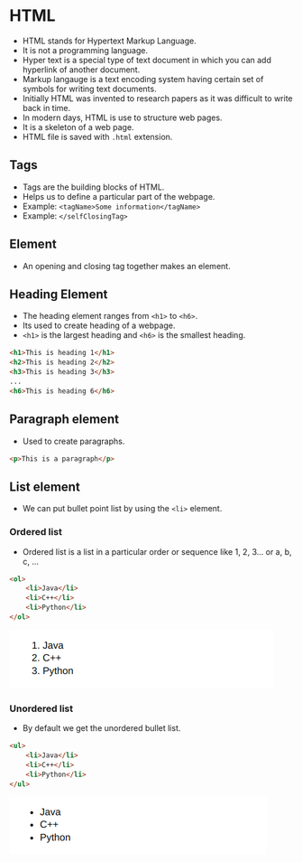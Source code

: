 # HTML

-   HTML stands for Hypertext Markup Language.
-   It is not a programming language.
-   Hyper text is a special type of text document in which you can add hyperlink of another document.
-   Markup langauge is a text encoding system having certain set of symbols for writing text documents.
-   Initially HTML was invented to research papers as it was difficult to write back in time.
-   In modern days, HTML is use to structure web pages.
-   It is a skeleton of a web page.
-   HTML file is saved with `.html` extension.

## Tags

-   Tags are the building blocks of HTML.
-   Helps us to define a particular part of the webpage.
-   Example: `<tagName>Some information</tagName>`
-   Example: `</selfClosingTag>`

## Element

-   An opening and closing tag together makes an element.

## Heading Element

-   The heading element ranges from `<h1>` to `<h6>`.
-   Its used to create heading of a webpage.
-   `<h1>` is the largest heading and `<h6>` is the smallest heading.

```html
<h1>This is heading 1</h1>
<h2>This is heading 2</h2>
<h3>This is heading 3</h3>
...
<h6>This is heading 6</h6>
```

## Paragraph element

-   Used to create paragraphs.

```html
<p>This is a paragraph</p>
```

## List element

-   We can put bullet point list by using the `<li>` element.

### Ordered list

-   Ordered list is a list in a particular order or sequence like 1, 2, 3... or a, b, c, ...

```html
<ol>
	<li>Java</li>
	<li>C++</li>
	<li>Python</li>
</ol>
```

![alt text](/images/Screenshot_20241001_070555.png)

### Unordered list

-   By default we get the unordered bullet list.

```html
<ul>
	<li>Java</li>
	<li>C++</li>
	<li>Python</li>
</ul>
```

![alt text](/images/Screenshot_20241001_070657.png)
